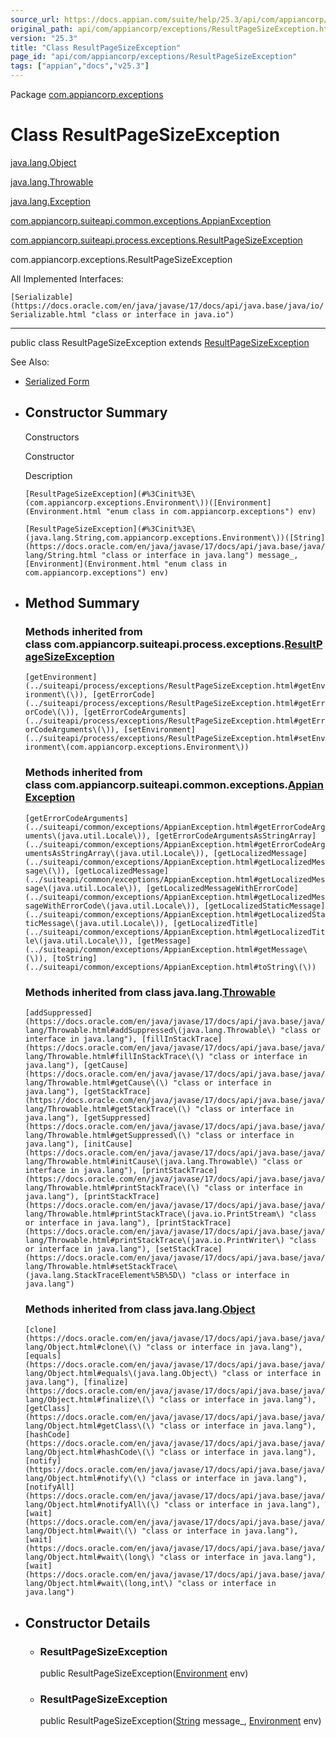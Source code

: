 ```yaml
---
source_url: https://docs.appian.com/suite/help/25.3/api/com/appiancorp/exceptions/ResultPageSizeException.html
original_path: api/com/appiancorp/exceptions/ResultPageSizeException.html
version: "25.3"
title: "Class ResultPageSizeException"
page_id: "api/com/appiancorp/exceptions/ResultPageSizeException"
tags: ["appian","docs","v25.3"]
---
```



Package [com.appiancorp.exceptions](package-summary.html)

# Class ResultPageSizeException

[java.lang.Object](https://docs.oracle.com/en/java/javase/17/docs/api/java.base/java/lang/Object.html "class or interface in java.lang")

[java.lang.Throwable](https://docs.oracle.com/en/java/javase/17/docs/api/java.base/java/lang/Throwable.html "class or interface in java.lang")

[java.lang.Exception](https://docs.oracle.com/en/java/javase/17/docs/api/java.base/java/lang/Exception.html "class or interface in java.lang")

[com.appiancorp.suiteapi.common.exceptions.AppianException](../suiteapi/common/exceptions/AppianException.html "class in com.appiancorp.suiteapi.common.exceptions")

[com.appiancorp.suiteapi.process.exceptions.ResultPageSizeException](../suiteapi/process/exceptions/ResultPageSizeException.html "class in com.appiancorp.suiteapi.process.exceptions")

com.appiancorp.exceptions.ResultPageSizeException

All Implemented Interfaces:

`[Serializable](https://docs.oracle.com/en/java/javase/17/docs/api/java.base/java/io/Serializable.html "class or interface in java.io")`

* * *

public class ResultPageSizeException extends [ResultPageSizeException](../suiteapi/process/exceptions/ResultPageSizeException.html "class in com.appiancorp.suiteapi.process.exceptions")

See Also:

-   [Serialized Form](../../../serialized-form.html#com.appiancorp.exceptions.ResultPageSizeException)

-   ## Constructor Summary

    Constructors

    Constructor

    Description

    `[ResultPageSizeException](#%3Cinit%3E\(com.appiancorp.exceptions.Environment\))([Environment](Environment.html "enum class in com.appiancorp.exceptions") env)`

    `[ResultPageSizeException](#%3Cinit%3E\(java.lang.String,com.appiancorp.exceptions.Environment\))([String](https://docs.oracle.com/en/java/javase/17/docs/api/java.base/java/lang/String.html "class or interface in java.lang") message_, [Environment](Environment.html "enum class in com.appiancorp.exceptions") env)`

-   ## Method Summary

    ### Methods inherited from class com.appiancorp.suiteapi.process.exceptions.[ResultPageSizeException](../suiteapi/process/exceptions/ResultPageSizeException.html "class in com.appiancorp.suiteapi.process.exceptions")

    `[getEnvironment](../suiteapi/process/exceptions/ResultPageSizeException.html#getEnvironment\(\)), [getErrorCode](../suiteapi/process/exceptions/ResultPageSizeException.html#getErrorCode\(\)), [getErrorCodeArguments](../suiteapi/process/exceptions/ResultPageSizeException.html#getErrorCodeArguments\(\)), [setEnvironment](../suiteapi/process/exceptions/ResultPageSizeException.html#setEnvironment\(com.appiancorp.exceptions.Environment\))`

    ### Methods inherited from class com.appiancorp.suiteapi.common.exceptions.[AppianException](../suiteapi/common/exceptions/AppianException.html "class in com.appiancorp.suiteapi.common.exceptions")

    `[getErrorCodeArguments](../suiteapi/common/exceptions/AppianException.html#getErrorCodeArguments\(java.util.Locale\)), [getErrorCodeArgumentsAsStringArray](../suiteapi/common/exceptions/AppianException.html#getErrorCodeArgumentsAsStringArray\(java.util.Locale\)), [getLocalizedMessage](../suiteapi/common/exceptions/AppianException.html#getLocalizedMessage\(\)), [getLocalizedMessage](../suiteapi/common/exceptions/AppianException.html#getLocalizedMessage\(java.util.Locale\)), [getLocalizedMessageWithErrorCode](../suiteapi/common/exceptions/AppianException.html#getLocalizedMessageWithErrorCode\(java.util.Locale\)), [getLocalizedStaticMessage](../suiteapi/common/exceptions/AppianException.html#getLocalizedStaticMessage\(java.util.Locale\)), [getLocalizedTitle](../suiteapi/common/exceptions/AppianException.html#getLocalizedTitle\(java.util.Locale\)), [getMessage](../suiteapi/common/exceptions/AppianException.html#getMessage\(\)), [toString](../suiteapi/common/exceptions/AppianException.html#toString\(\))`

    ### Methods inherited from class java.lang.[Throwable](https://docs.oracle.com/en/java/javase/17/docs/api/java.base/java/lang/Throwable.html "class or interface in java.lang")

    `[addSuppressed](https://docs.oracle.com/en/java/javase/17/docs/api/java.base/java/lang/Throwable.html#addSuppressed\(java.lang.Throwable\) "class or interface in java.lang"), [fillInStackTrace](https://docs.oracle.com/en/java/javase/17/docs/api/java.base/java/lang/Throwable.html#fillInStackTrace\(\) "class or interface in java.lang"), [getCause](https://docs.oracle.com/en/java/javase/17/docs/api/java.base/java/lang/Throwable.html#getCause\(\) "class or interface in java.lang"), [getStackTrace](https://docs.oracle.com/en/java/javase/17/docs/api/java.base/java/lang/Throwable.html#getStackTrace\(\) "class or interface in java.lang"), [getSuppressed](https://docs.oracle.com/en/java/javase/17/docs/api/java.base/java/lang/Throwable.html#getSuppressed\(\) "class or interface in java.lang"), [initCause](https://docs.oracle.com/en/java/javase/17/docs/api/java.base/java/lang/Throwable.html#initCause\(java.lang.Throwable\) "class or interface in java.lang"), [printStackTrace](https://docs.oracle.com/en/java/javase/17/docs/api/java.base/java/lang/Throwable.html#printStackTrace\(\) "class or interface in java.lang"), [printStackTrace](https://docs.oracle.com/en/java/javase/17/docs/api/java.base/java/lang/Throwable.html#printStackTrace\(java.io.PrintStream\) "class or interface in java.lang"), [printStackTrace](https://docs.oracle.com/en/java/javase/17/docs/api/java.base/java/lang/Throwable.html#printStackTrace\(java.io.PrintWriter\) "class or interface in java.lang"), [setStackTrace](https://docs.oracle.com/en/java/javase/17/docs/api/java.base/java/lang/Throwable.html#setStackTrace\(java.lang.StackTraceElement%5B%5D\) "class or interface in java.lang")`

    ### Methods inherited from class java.lang.[Object](https://docs.oracle.com/en/java/javase/17/docs/api/java.base/java/lang/Object.html "class or interface in java.lang")

    `[clone](https://docs.oracle.com/en/java/javase/17/docs/api/java.base/java/lang/Object.html#clone\(\) "class or interface in java.lang"), [equals](https://docs.oracle.com/en/java/javase/17/docs/api/java.base/java/lang/Object.html#equals\(java.lang.Object\) "class or interface in java.lang"), [finalize](https://docs.oracle.com/en/java/javase/17/docs/api/java.base/java/lang/Object.html#finalize\(\) "class or interface in java.lang"), [getClass](https://docs.oracle.com/en/java/javase/17/docs/api/java.base/java/lang/Object.html#getClass\(\) "class or interface in java.lang"), [hashCode](https://docs.oracle.com/en/java/javase/17/docs/api/java.base/java/lang/Object.html#hashCode\(\) "class or interface in java.lang"), [notify](https://docs.oracle.com/en/java/javase/17/docs/api/java.base/java/lang/Object.html#notify\(\) "class or interface in java.lang"), [notifyAll](https://docs.oracle.com/en/java/javase/17/docs/api/java.base/java/lang/Object.html#notifyAll\(\) "class or interface in java.lang"), [wait](https://docs.oracle.com/en/java/javase/17/docs/api/java.base/java/lang/Object.html#wait\(\) "class or interface in java.lang"), [wait](https://docs.oracle.com/en/java/javase/17/docs/api/java.base/java/lang/Object.html#wait\(long\) "class or interface in java.lang"), [wait](https://docs.oracle.com/en/java/javase/17/docs/api/java.base/java/lang/Object.html#wait\(long,int\) "class or interface in java.lang")`

-   ## Constructor Details

    -   ### ResultPageSizeException

        public ResultPageSizeException([Environment](Environment.html "enum class in com.appiancorp.exceptions") env)

    -   ### ResultPageSizeException

        public ResultPageSizeException([String](https://docs.oracle.com/en/java/javase/17/docs/api/java.base/java/lang/String.html "class or interface in java.lang") message\_, [Environment](Environment.html "enum class in com.appiancorp.exceptions") env)